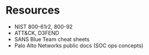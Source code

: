 # Resources

- NIST 800-61r2, 800-92
- ATT&CK, D3FEND
- SANS Blue Team cheat sheets
- Palo Alto Networks public docs (SOC ops concepts)
